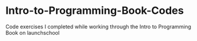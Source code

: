 # Intro-to-Programming-Book-Codes
Code exercises I completed while working through the Intro to Programming Book on launchschool
